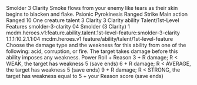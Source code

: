 <ability>
  <name>Smolder</name>
  <cost>3 Clarity</cost>
  <flavor>Smoke flows from your enemy like tears as their skin begins to blacken and flake.</flavor>
  <keywords>
    <keyword>Psionic</keyword>
    <keyword>Pyrokinesis</keyword>
    <keyword>Ranged</keyword>
    <keyword>Strike</keyword>
  </keywords>
  <type>Main action</type>
  <distance>Ranged 10</distance>
  <target>One creature</target>
  <metadata>
    <class>talent</class>
    <cost>3 Clarity</cost>
    <cost_amount>3</cost_amount>
    <cost_resource>Clarity</cost_resource>
    <feature_type>ability</feature_type>
    <file_dpath>Talent/1st-Level Features</file_dpath>
    <item_id>smolder-3-clarity</item_id>
    <item_index>04</item_index>
    <item_name>Smolder (3 Clarity)</item_name>
    <level>1</level>
    <scc>mcdm.heroes.v1:feature.ability.talent.1st-level-feature:smolder-3-clarity</scc>
    <scdc>1.1.1:10.2.1.1:04</scdc>
    <source>mcdm.heroes.v1</source>
    <type>feature/ability/talent/1st-level-feature</type>
  </metadata>
  <effects>
    <effect type="mundane">Choose the damage type and the weakness for this ability from one of the following: acid, corruption, or fire. The target takes damage before this ability imposes any weakness.</effect>
    <effect type="roll">
      <roll>Power Roll + Reason</roll>
      <t1>3 + R damage; R &lt; WEAK, the target has weakness 5 (save ends)</t1>
      <t2>6 + R damage; R &lt; AVERAGE, the target has weakness 5 (save ends)</t2>
      <t3>9 + R damage; R &lt; STRONG, the target has weakness equal to 5 + your Reason score (save ends)</t3>
    </effect>
  </effects>
</ability>
